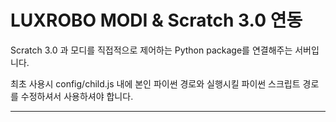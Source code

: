 # LUXROBO MODI & Scratch 3.0 연동

Scratch 3.0 과 모디를 직접적으로 제어하는 Python package를 연결해주는 서버입니다.

최초 사용시 config/child.js 내에 본인 파이썬 경로와 실행시킬 파이썬 스크립트 경로를 수정하셔서 사용하셔야 합니다.

<hr>
